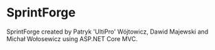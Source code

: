 # SprintForge
SprintForge created by Patryk 'UltiPro' Wójtowicz, Dawid Majewski and Michał Wołosewicz using ASP.NET Core MVC.
